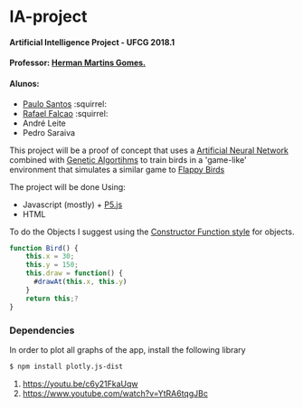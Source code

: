 # IA-project
#### Artificial Intelligence Project - UFCG 2018.1
#### Professor: [Herman Martins Gomes.](http://www.dsc.ufcg.edu.br/~hmg/teaching.htm)
#### Alunos: 
  - [Paulo Santos](https://github.com/paulossa) :squirrel:
  - [Rafael Falcao](https://github.com/rafaelvfalc) :squirrel:
  - André Leite
  - Pedro Saraiva


This project will be a proof of concept that uses a [Artificial Neural Network](https://en.wikipedia.org/wiki/Artificial_neural_network)  combined with [Genetic Algortihms](https://en.wikipedia.org/wiki/Genetic_algorithm) to train birds in a 'game-like' environment that simulates a similar game to [Flappy Birds](http://flappybird.io/)

The project will be done Using: 
- Javascript (mostly) + [P5.js](https://p5js.org/)
- HTML 

To do the Objects I suggest using the [Constructor Function style](https://www.w3schools.com/js/js_object_constructors.asp) for objects. 

``` javascript 
function Bird() {
    this.x = 30;
    this.y = 150; 
    this.draw = function() {
      #drawAt(this.x, this.y)
    }
    return this;? 
}
``` 

### Dependencies

In order to plot all graphs of the app, install the following library

```sh
$ npm install plotly.js-dist
```

1. https://youtu.be/c6y21FkaUqw
2. https://www.youtube.com/watch?v=YtRA6tqgJBc
